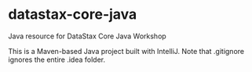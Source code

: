 # datastax-core-java

Java resource for DataStax Core Java Workshop

This is a Maven-based Java project built with IntelliJ. Note that .gitignore ignores the entire .idea folder.
